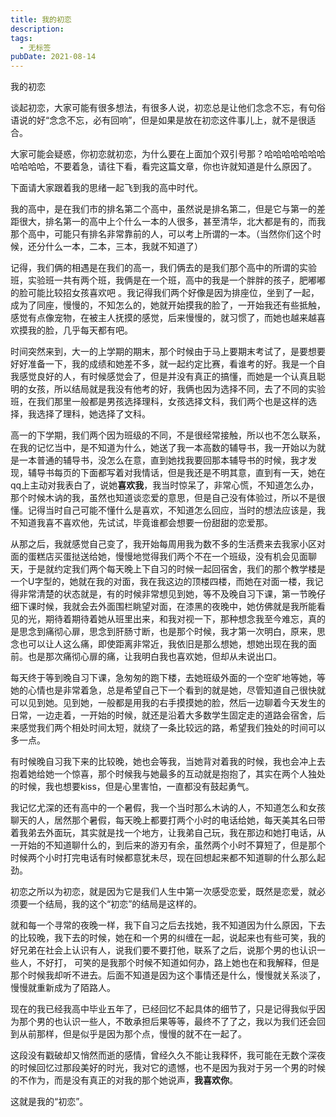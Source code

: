 ```yaml
---
title: 我的初恋
description: 
tags:
  - 无标签
pubDate: 2021-08-14
---
```



我的初恋



<!-- more -->



谈起初恋，大家可能有很多想法，有很多人说，初恋总是让他们念念不忘，有句俗语说的好“念念不忘，必有回响”，但是如果是放在初恋这件事儿上，就不是很适合。

大家可能会疑惑，你初恋就初恋，为什么要在上面加个双引号那？哈哈哈哈哈哈哈哈哈哈哈，不要着急，请往下看，看完这篇文章，你也许就知道是什么原因了。

下面请大家跟着我的思绪一起飞到我的高中时代。

我的高中，是在我们市的排名第二个高中，虽然说是排名第二，但是它与第一的差距很大，排名第一的高中上个什么一本的人很多，甚至清华，北大都是有的，而我那个高中，可能只有排名非常靠前的人，可以考上所谓的一本。（当然你们这个时候，还分什么一本，二本，三本，我就不知道了）

记得，我们俩的相遇是在我们的高一，我们俩去的是我们那个高中的所谓的实验班，实验班一共有两个班，我俩是在一个班，高中的我是一个胖胖的孩子，肥嘟嘟的脸可能比较招女孩喜欢吧 。我记得我们两个好像是因为排座位，坐到了一起，成为了同座，慢慢的，不知怎么的，她就开始摸我的脸了，一开始我还有些抵触，感觉有点像宠物，在被主人抚摸的感觉，后来慢慢的，就习惯了，而她也越来越喜欢摸我的脸，几乎每天都有吧。

时间突然来到，大一的上学期的期末，那个时候由于马上要期末考试了，是要想要好好准备一下，我的成绩和她差不多，就一起约定比赛，看谁考的好。我是一个自我感觉良好的人，有时候感觉会了，但是并没有真正的搞懂，而她是一个认真且聪明的女孩，所以结局就是我没有他考的好，我俩也因为选择不同，去了不同的实验班，在我们那里一般都是男孩选择理科，女孩选择文科，我们两个也是这样的选择，我选择了理科，她选择了文科。

高一的下学期，我们两个因为班级的不同，不是很经常接触，所以也不怎么联系，在我的记忆当中，是不知道为什么，她送了我一本高数的辅导书，我一开始以为就是一本普通的辅导书，没怎么在意，直到她找我要回那本辅导书的时候，我才发现，辅导书每页的下面都写着对我情话，但是我还是不明其意，直到有一天，她在qq上主动对我表白了，说她**喜欢我**，我当时惊呆了，非常心慌，不知道怎么办，那个时候木讷的我，虽然也知道谈恋爱的意思，但是自己没有体验过，所以不是很懂。记得当时自己可能不懂什么是喜欢，不知道怎么回应，当时的想法应该是，我不知道我喜不喜欢他，先试试，毕竟谁都会想要一份甜甜的恋爱那。

从那之后，我就感觉自己变了，我开始每周用我为数不多的生活费来去我家小区对面的蛋糕店买蛋挞送给她，慢慢地觉得我们两个不在一个班级，没有机会见面聊天，于是就约定我们两个每天晚上下自习的时候一起回宿舍，我们的那个教学楼是一个U字型的，她就在我的对面，我在我这边的顶楼四楼，而她在对面一楼，我记得非常清楚的状态就是，有的时候非常想见到她，等不及晚自习下课，第一节晚仔细下课时候，我就会去外面围栏眺望对面，在漆黑的夜晚中，她仿佛就是我所能看见的光，期待着期待着她从班里出来，和我对视一下，那种想念我至今难忘，真的是思念到痛彻心扉，思念到肝肠寸断，也是那个时候，我才第一次明白，原来，思念也可以让人这么痛，即使距离非常近，我依旧是那么想她，想她出现在我的面前。也是那次痛彻心扉的痛，让我明白我也喜欢她，但却从未说出口。

每天终于等到晚自习下课，急匆匆的跑下楼，去她班级外面的一个空旷地等她，等她的心情也是非常着急，总是希望自己下一个看到的就是她，尽管知道自己很快就可以见到她。见到她，一般都是用我的右手摸摸她的脸，然后一边聊着今天发生的日常，一边走着，一开始的时候，就还是沿着大多数学生固定走的道路会宿舍，后来感觉我们两个相处时间太短，就绕了一条比较远的路，希望我们独处的时间可以多一点。

有时候晚自习我下来的比较晚，她也会等我，当她背对着我的时候，我也会冲上去抱着她给她一个惊喜，那个时候我与她最多的互动就是抱抱了，其实在两个人独处的时候，我也想要kiss，但是心里害怕，一直都没有鼓起勇气。

我记忆尤深的还有高中的一个暑假，我一个当时那么木讷的人，不知道怎么和女孩聊天的人，居然那个暑假，每天晚上都要打两个小时的电话给她，每天美其名曰带着我弟去外面玩，其实就是找一个地方，让我弟自己玩，我在那边和她打电话，从一开始的不知道聊什么的，到后来的游刃有余，虽然两个小时不算短了，但是那个时候两个小时打完电话有时候都意犹未尽，现在回想起来都不知道聊的什么那么起劲。

初恋之所以为初恋，就是因为它是我们人生中第一次感受恋爱，既然是恋爱，就必须要一个结局，我的这个“初恋”的结局是这样的。

就和每一个寻常的夜晚一样，我下自习之后去找她，我不知道因为什么原因，下去的比较晚，我下去的时候，她在和一个男的纠缠在一起，说起来也有些可笑，我的好兄弟在社会上认识有人，说我们要不要打他，联系了之后，说那个男的也认识一些人，不好打， 可笑的是我那个时候不知道如何办，路上她也在和我解释，但是那个时候我却听不进去。后面不知道是因为这个事情还是什么，慢慢就关系淡了，慢慢就重新成为了陌路人。

现在的我已经我高中毕业五年了，已经回忆不起具体的细节了，只是记得我似乎因为那个男的也认识一些人，不敢承担后果等等，最终不了了之，我以为我们还会回到从前那样，但是似乎是因为那个点，慢慢的就不在一起了。

这段没有戳破却又悄然而逝的感情，曾经久久不能让我释怀，我可能在无数个深夜的时候回忆过那段美好的时光，我对它的遗憾，也不是因为我对于另一个男的时候的不作为，而是没有真正的对我的那个她说声，**我喜欢你**。

这就是我的“初恋”。